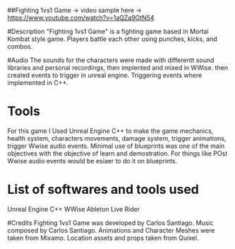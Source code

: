 ##Fighting 1vs1 Game -> video sample here -> https://www.youtube.com/watch?v=1aQZa9GtN54


#Description
"Fighting 1vs1 Game"  is a fighting game based in Mortal Kombat style game. Players battle each other using punches, kicks, and combos.

#Audio
The sounds for the characters were made with differentt sound libraries and personal recordings, then implented and mixed in WWise. then created events to trigger in unreal engine. Triggering events where implemented in C++.

# Tools
For this game I Used Unreal Engine C++ to make the game mechanics, health system, characters movements, damage system, trigger animations, trigger Wwise audio events.
Minimal use of blueprints was one of the main objectives with the objective of learn and demostration.
For things like POst Wwise audio events would be esiaer to do it on blueprints.

# List of softwares and tools used
Unreal Engine
C++
WWise
Ableton Live
Rider


#Credits
Fighting 1vs1 Game was developed by Carlos Santiago. Music composed by Carlos Santiago. Animations and Character Meshes were taken from Mixamo. Location assets and props taken from Quixel.
